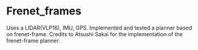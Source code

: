 # Frenet_frames
Uses a LIDAR(VLP16), IMU, GPS. Implemented and tested a planner based on frenet-frame. Credits to Atsushi Sakai for the implementation of the frenet-frame planner.

 
